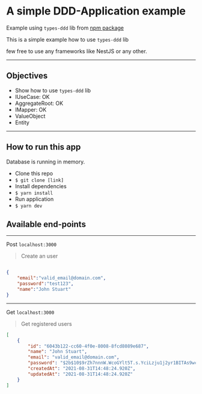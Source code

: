 # A simple DDD-Application example

Example using `types-ddd` lib from [npm package](https://www.npmjs.com/package/types-ddd)

This is a simple example how to use `types-ddd` lib

few free to use any frameworks like NestJS or any other.

---

## Objectives

- Show how to use `types-ddd` lib
- IUseCase: OK
- AggregateRoot: OK
- IMapper: OK
- ValueObject
- Entity

---

## How to run this app

Database is running in memory.

- Clone this repo
- `$ git clone [link]`
- Install dependencies
- `$ yarn install`
- Run application
- `$ yarn dev`


## Available end-points

---

Post `localhost:3000`
> Create an user

```json

{
    "email":"valid_email@domain.com",
    "password":"test123",
    "name":"John Stuart"
}

```

---

Get `localhost:3000`
> Get registered users

```json
[
    {
        "id": "6043b122-cc60-4f0e-8008-8fcd8089e687",
        "name": "John Stuart",
        "email": "valid_email@domain.com",
        "password": "$2b$10$9rZh7nnnW.WcoGYlt5T.s.YciLzju1j2yr1BITAs9wchTBndLOow2",
        "createdAt": "2021-08-31T14:48:24.920Z",
        "updatedAt": "2021-08-31T14:48:24.920Z"
    }
]
```
